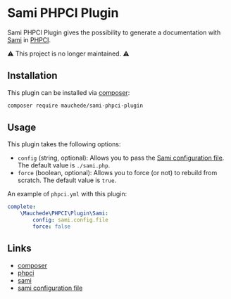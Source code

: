 # Sami PHPCI Plugin

Sami PHPCI Plugin gives the possibility to generate a documentation with [Sami](https://github.com/FriendsOfPHP/Sami) in [PHPCI](https://www.phptesting.org/).

⚠️ This project is no longer maintained. ⚠️

## Installation

This plugin can be installed via [composer](https://getcomposer.org/):

```bash
composer require mauchede/sami-phpci-plugin
```

## Usage

This plugin takes the following options:
* `config` (string, optional): Allows you to pass the [Sami configuration file](https://github.com/FriendsOfPHP/Sami#configuration). The default value is `./sami.php`.
* `force` (boolean, optional): Allows you to force (or not) to rebuild from scratch. The default value is `true`.

An example of `phpci.yml` with this plugin:

```yml
complete:
    \Mauchede\PHPCI\Plugin\Sami:
        config: sami.config.file
        force: false
```

## Links

* [composer](https://getcomposer.org/)
* [phpci](https://www.phptesting.org/)
* [sami](https://github.com/FriendsOfPHP/Sami)
* [sami configuration file](https://github.com/FriendsOfPHP/Sami#configuration)
